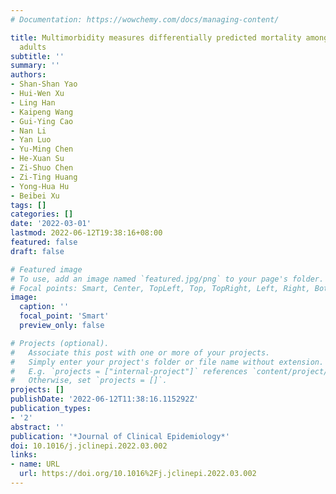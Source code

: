 ```yaml
---
# Documentation: https://wowchemy.com/docs/managing-content/

title: Multimorbidity measures differentially predicted mortality among older Chinese
  adults
subtitle: ''
summary: ''
authors:
- Shan-Shan Yao
- Hui-Wen Xu
- Ling Han
- Kaipeng Wang
- Gui-Ying Cao
- Nan Li
- Yan Luo
- Yu-Ming Chen
- He-Xuan Su
- Zi-Shuo Chen
- Zi-Ting Huang
- Yong-Hua Hu
- Beibei Xu
tags: []
categories: []
date: '2022-03-01'
lastmod: 2022-06-12T19:38:16+08:00
featured: false
draft: false

# Featured image
# To use, add an image named `featured.jpg/png` to your page's folder.
# Focal points: Smart, Center, TopLeft, Top, TopRight, Left, Right, BottomLeft, Bottom, BottomRight.
image:
  caption: ''
  focal_point: 'Smart'
  preview_only: false

# Projects (optional).
#   Associate this post with one or more of your projects.
#   Simply enter your project's folder or file name without extension.
#   E.g. `projects = ["internal-project"]` references `content/project/deep-learning/index.md`.
#   Otherwise, set `projects = []`.
projects: []
publishDate: '2022-06-12T11:38:16.115292Z'
publication_types:
- '2'
abstract: ''
publication: '*Journal of Clinical Epidemiology*'
doi: 10.1016/j.jclinepi.2022.03.002
links:
- name: URL
  url: https://doi.org/10.1016%2Fj.jclinepi.2022.03.002
---
```

